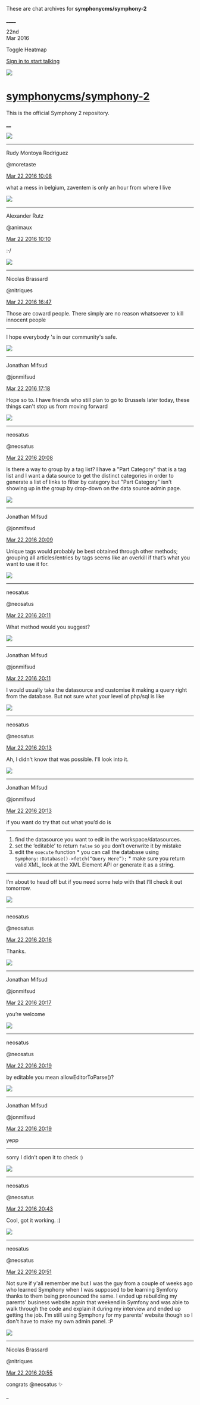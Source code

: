 These are chat archives for **symphonycms/symphony-2**

[__](/symphonycms/symphony-2/archives/2016/03/23)[__](/symphonycms/symphony-2/archives/2016/03/21)

22nd  
Mar 2016

Toggle Heatmap

[Sign in to start talking](/login?action=login&button=archive-login)

![](https://avatars-02.gitter.im/group/iv/3/57542c45c43b8c601977197e?s=48)

#  [symphonycms/symphony-2](/symphonycms/symphony-2)

This is the official Symphony 2 repository.

[ __](/orgs/symphonycms/rooms "More symphonycms rooms")

![](https://avatars2.githubusercontent.com/u/857982?v=3&s=30)

____

Rudy Montoya Rodriguez

@moretaste

[Mar 22 2016
10:08](https://gitter.im/symphonycms/symphony-2?at=56f119a4745dcc317038ea3d)

what a mess in belgium, zaventem is only an hour from where I live

![](https://avatars2.githubusercontent.com/u/446874?v=3&s=30)

____

Alexander Rutz

@animaux

[Mar 22 2016
10:10](https://gitter.im/symphonycms/symphony-2?at=56f11a28c0d1b40a431f9d82)

:·/

![](https://avatars1.githubusercontent.com/u/771169?v=3&s=30)

____

Nicolas Brassard

@nitriques

[Mar 22 2016
16:47](https://gitter.im/symphonycms/symphony-2?at=56f1771eddb288721eed0a5f)

Those are coward people. There simply are no reason whatsoever to kill
innocent people

____

I hope everybody 's in our community's safe.

![](https://avatars1.githubusercontent.com/u/859775?v=3&s=30)

____

Jonathan Mifsud

@jonmifsud

[Mar 22 2016
17:18](https://gitter.im/symphonycms/symphony-2?at=56f17e51d8f8e9624e75baf2)

Hope so to. I have friends who still plan to go to Brussels later today, these
things can't stop us from moving forward

![](https://avatars0.githubusercontent.com/u/17725395?v=3&s=30)

____

neosatus

@neosatus

[Mar 22 2016
20:08](https://gitter.im/symphonycms/symphony-2?at=56f1a646ba45ef634e8d7f47)

Is there a way to group by a tag list? I have a "Part Category" that is a tag
list and I want a data source to get the distinct categories in order to
generate a list of links to filter by category but "Part Category" isn't
showing up in the group by drop-down on the data source admin page.

![](https://avatars1.githubusercontent.com/u/859775?v=3&s=30)

____

Jonathan Mifsud

@jonmifsud

[Mar 22 2016
20:09](https://gitter.im/symphonycms/symphony-2?at=56f1a696673d92744ee032ce)

Unique tags would probably be best obtained through other methods; grouping
all articles/entries by tags seems like an overkill if that’s what you want to
use it for.

![](https://avatars0.githubusercontent.com/u/17725395?v=3&s=30)

____

neosatus

@neosatus

[Mar 22 2016
20:11](https://gitter.im/symphonycms/symphony-2?at=56f1a6e0ba45ef634e8d7f88)

What method would you suggest?

![](https://avatars1.githubusercontent.com/u/859775?v=3&s=30)

____

Jonathan Mifsud

@jonmifsud

[Mar 22 2016
20:11](https://gitter.im/symphonycms/symphony-2?at=56f1a70c0d5edb734e6705e3)

I would usually take the datasource and customise it making a query right from
the database. But not sure what your level of php/sql is like

![](https://avatars0.githubusercontent.com/u/17725395?v=3&s=30)

____

neosatus

@neosatus

[Mar 22 2016
20:13](https://gitter.im/symphonycms/symphony-2?at=56f1a7532d4bbff80a3fbc16)

Ah, I didn't know that was possible. I'll look into it.

![](https://avatars1.githubusercontent.com/u/859775?v=3&s=30)

____

Jonathan Mifsud

@jonmifsud

[Mar 22 2016
20:13](https://gitter.im/symphonycms/symphony-2?at=56f1a764673d92744ee0332b)

if you want do try that out what you’d do is

____

  1. find the datasource you want to edit in the workspace/datasources.
  2. set the ‘editable’ to return `false` so you don’t overwrite it by mistake
  3. edit the `execute` function
    * you can call the database using `Symphony::Database()->fetch(“Query Here”);`
    * make sure you return valid XML, look at the XML Element API or generate it as a string.

____

I’m about to head off but if you need some help with that I’ll check it out
tomorrow.

![](https://avatars0.githubusercontent.com/u/17725395?v=3&s=30)

____

neosatus

@neosatus

[Mar 22 2016
20:16](https://gitter.im/symphonycms/symphony-2?at=56f1a822ddb288721eed1ba8)

Thanks.

![](https://avatars1.githubusercontent.com/u/859775?v=3&s=30)

____

Jonathan Mifsud

@jonmifsud

[Mar 22 2016
20:17](https://gitter.im/symphonycms/symphony-2?at=56f1a8560d5edb734e670664)

you’re welcome

![](https://avatars0.githubusercontent.com/u/17725395?v=3&s=30)

____

neosatus

@neosatus

[Mar 22 2016
20:19](https://gitter.im/symphonycms/symphony-2?at=56f1a8c2e247956f1e301d8d)

by editable you mean allowEditorToParse()?

![](https://avatars1.githubusercontent.com/u/859775?v=3&s=30)

____

Jonathan Mifsud

@jonmifsud

[Mar 22 2016
20:19](https://gitter.im/symphonycms/symphony-2?at=56f1a8c9e247956f1e301d90)

yepp

____

sorry I didn’t open it to check :)

![](https://avatars0.githubusercontent.com/u/17725395?v=3&s=30)

____

neosatus

@neosatus

[Mar 22 2016
20:43](https://gitter.im/symphonycms/symphony-2?at=56f1ae8f673d92744ee035ce)

Cool, got it working. :)

![](https://avatars0.githubusercontent.com/u/17725395?v=3&s=30)

____

neosatus

@neosatus

[Mar 22 2016
20:51](https://gitter.im/symphonycms/symphony-2?at=56f1b04d673d92744ee03669)

Not sure if y'all remember me but I was the guy from a couple of weeks ago who
learned Symphony when I was supposed to be learning Symfony thanks to them
being pronounced the same. I ended up rebuilding my parents' business website
again that weekend in Symfony and was able to walk through the code and
explain it during my interview and ended up getting the job. I'm still using
Symphony for my parents' website though so I don't have to make my own admin
panel. :P

![](https://avatars1.githubusercontent.com/u/771169?v=3&s=30)

____

Nicolas Brassard

@nitriques

[Mar 22 2016
20:55](https://gitter.im/symphonycms/symphony-2?at=56f1b13fa80ca7f40ae310ae)

congrats @neosatus :sparkles:

_

